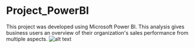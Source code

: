# Project_PowerBI
This project was developed using Microsoft Power BI. This analysis gives business users an overview of their organization's sales performance from multiple aspects.
![alt text](http://url/to/Untitled.png)
